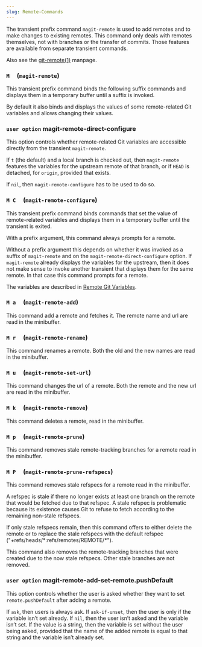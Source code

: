 ```yaml
---
slug: Remote-Commands
---
```


The transient prefix command `magit-remote` is used to add remotes and to make changes to existing remotes. This command only deals with remotes themselves, not with branches or the transfer of commits. Those features are available from separate transient commands.

Also see the [git-remote(1)](http://git-scm.com/docs/git-remote) manpage.

### `M`     (`magit-remote`)

This transient prefix command binds the following suffix commands and displays them in a temporary buffer until a suffix is invoked.

By default it also binds and displays the values of some remote-related Git variables and allows changing their values.

### <span className="tag useroption">`user option`</span> **magit-remote-direct-configure**

This option controls whether remote-related Git variables are accessible directly from the transient `magit-remote`.

If `t` (the default) and a local branch is checked out, then `magit-remote` features the variables for the upstream remote of that branch, or if `HEAD` is detached, for `origin`, provided that exists.

If `nil`, then `magit-remote-configure` has to be used to do so.

### `M C`     (`magit-remote-configure`)

This transient prefix command binds commands that set the value of remote-related variables and displays them in a temporary buffer until the transient is exited.

With a prefix argument, this command always prompts for a remote.

Without a prefix argument this depends on whether it was invoked as a suffix of `magit-remote` and on the `magit-remote-direct-configure` option. If `magit-remote` already displays the variables for the upstream, then it does not make sense to invoke another transient that displays them for the same remote. In that case this command prompts for a remote.

The variables are described in [Remote Git Variables](Remote-Git-Variables).

### `M a`     (`magit-remote-add`)

This command add a remote and fetches it. The remote name and url are read in the minibuffer.

### `M r`     (`magit-remote-rename`)

This command renames a remote. Both the old and the new names are read in the minibuffer.

### `M u`     (`magit-remote-set-url`)

This command changes the url of a remote. Both the remote and the new url are read in the minibuffer.

### `M k`     (`magit-remote-remove`)

This command deletes a remote, read in the minibuffer.

### `M p`     (`magit-remote-prune`)

This command removes stale remote-tracking branches for a remote read in the minibuffer.

### `M P`     (`magit-remote-prune-refspecs`)

This command removes stale refspecs for a remote read in the minibuffer.

A refspec is stale if there no longer exists at least one branch on the remote that would be fetched due to that refspec. A stale refspec is problematic because its existence causes Git to refuse to fetch according to the remaining non-stale refspecs.

If only stale refspecs remain, then this command offers to either delete the remote or to replace the stale refspecs with the default refspec ("+refs/heads/\*:refs/remotes/REMOTE/\*").

This command also removes the remote-tracking branches that were created due to the now stale refspecs. Other stale branches are not removed.

### <span className="tag useroption">`user option`</span> **magit-remote-add-set-remote.pushDefault**

This option controls whether the user is asked whether they want to set `remote.pushDefault` after adding a remote.

If `ask`, then users is always ask. If `ask-if-unset`, then the user is only if the variable isn’t set already. If `nil`, then the user isn’t asked and the variable isn’t set. If the value is a string, then the variable is set without the user being asked, provided that the name of the added remote is equal to that string and the variable isn’t already set.
